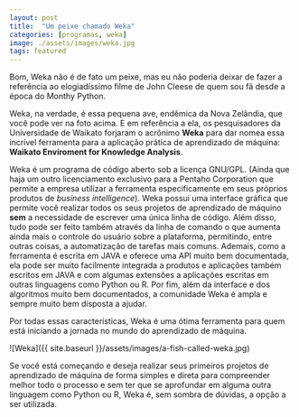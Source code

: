 ```yaml
---
layout: post
title:  "Um peixe chamado Weka"
categories: [programas, weka]
image: ./assets/images/weka.jpg
tags: featured
---
```

Bom, Weka não é de fato um peixe, mas eu não poderia deixar de fazer a referência ao elogiadíssimo filme de John Cleese de quem sou fã desde a época do Monthy Python.

Weka, na verdade, é essa pequena ave, endêmica da Nova Zelândia, que você pode ver na foto acima. E em referência a ela, os pesquisadores da Universidade de Waikato forjaram o acrônimo **Weka** para dar nomea essa incrível ferramenta para a aplicação prática de aprendizado de máquina: **Waikato Enviroment for Knowledge Analysis**.

Weka é um programa de código aberto sob a licença GNU/GPL. (Ainda que haja um outro licenciamento exclusivo para a Pentaho Corporation que permite a empresa utilizar a ferramenta especificamente em seus próprios produtos de *business intelligence*). Weka possui uma interface gráfica que permite você realizar todos os seus projetos de aprendizado de máquino **sem** a necessidade de escrever uma única linha de código. Além disso, tudo pode ser feito também através da linha de comando o que aumenta ainda mais o controle do usuário sobre a plataforma, permitindo, entre outras coisas, a automatização de tarefas mais comuns. Ademais, como a ferramenta é escrita em JAVA e oferece uma API muito bem documentada, ela pode ser muito facilmente integrada a produtos e aplicações também escritos em JAVA e com algumas extensões a aplicações escritas em outras linguagens como Python ou R. Por fim, além da interface e dos algoritmos muito bem documentados, a comunidade Weka é ampla e sempre muito bem disposta a ajudar.

Por todas essas características, Weka é uma ótima ferramenta para quem está iniciando a jornada no mundo do aprendizado de máquina.

![Weka]({{ site.baseurl }}/assets/images/a-fish-called-weka.jpg)

Se você está começando e deseja realizar seus primeiros projetos de aprendizado de máquina de forma simples e direta para compreender melhor todo o processo e sem ter que se aprofundar em alguma outra linguagem como Python ou R, Weka é, sem sombra de dúvidas, a opção a ser utilizada.